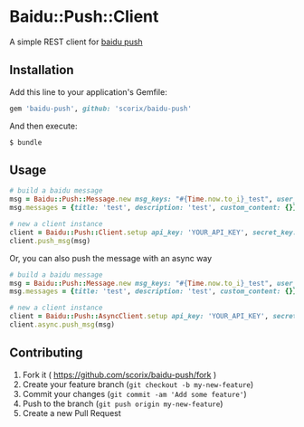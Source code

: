 # Baidu::Push::Client

A simple REST client for [baidu push](http://developer.baidu.com/wiki/index.php?title=docs/cplat/push/api/list)

## Installation

Add this line to your application's Gemfile:

```ruby
gem 'baidu-push', github: 'scorix/baidu-push'
```

And then execute:

    $ bundle

## Usage

```ruby
# build a baidu message
msg = Baidu::Push::Message.new msg_keys: "#{Time.now.to_i}_test", user_id: 'userid'
msg.messages = {title: 'test', description: 'test', custom_content: {}}

# new a client instance
client = Baidu::Push::Client.setup api_key: 'YOUR_API_KEY', secret_key: 'YOUR_SECRET_KEY'
client.push_msg(msg)
```

Or, you can also push the message with an async way

```ruby
# build a baidu message
msg = Baidu::Push::Message.new msg_keys: "#{Time.now.to_i}_test", user_id: 'userid'
msg.messages = {title: 'test', description: 'test', custom_content: {}}

# new a client instance
client = Baidu::Push::AsyncClient.setup api_key: 'YOUR_API_KEY', secret_key: 'YOUR_SECRET_KEY'
client.async.push_msg(msg)
```

## Contributing

1. Fork it ( https://github.com/scorix/baidu-push/fork )
2. Create your feature branch (`git checkout -b my-new-feature`)
3. Commit your changes (`git commit -am 'Add some feature'`)
4. Push to the branch (`git push origin my-new-feature`)
5. Create a new Pull Request
